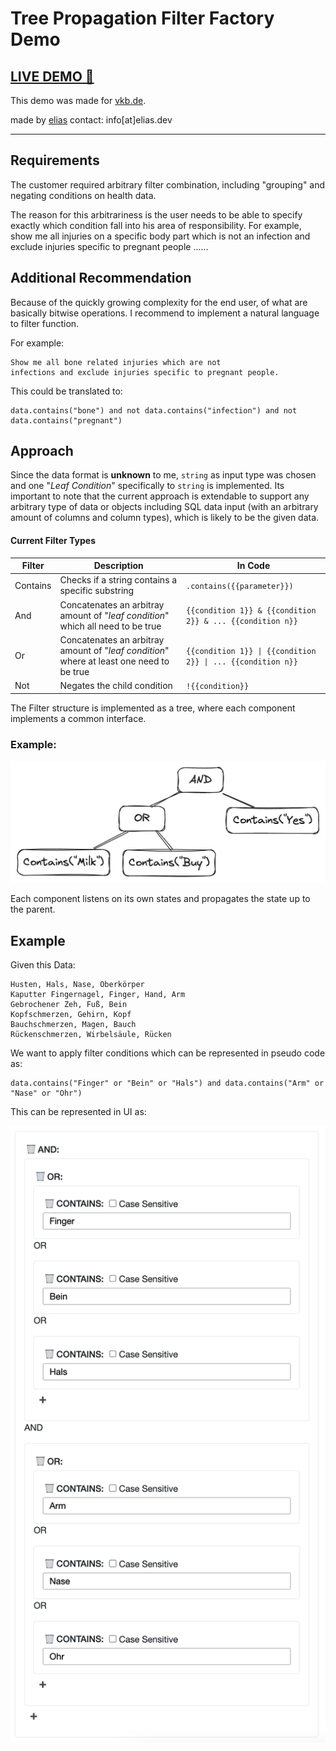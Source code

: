# Tree Propagation Filter Factory Demo

## [LIVE DEMO 🔗](https://concat-filter-demo.s1.elias.dev/) 

This demo was made for [vkb.de](https://vkb.de).

made by [elias](https://elias.dev) contact: info[at]elias.dev

---

## Requirements
The customer required arbitrary filter combination, including "grouping" and negating conditions on health data. 

The reason for this arbitrariness is the user needs to be able to specify exactly which
condition fall into his area of responsibility.
For example, show me all injuries on a specific
body part which is not an infection and exclude injuries specific to pregnant people ......

## Additional Recommendation

Because of the quickly growing complexity for the end user, of what are basically bitwise operations. 
I recommend to implement a natural language to filter function.

For example:
```
Show me all bone related injuries which are not 
infections and exclude injuries specific to pregnant people.
```
This could be translated to:
```
data.contains("bone") and not data.contains("infection") and not data.contains("pregnant")
```


## Approach

Since the data format is **unknown** to me, `string` as input type was chosen and one "*Leaf Condition*" specifically to `string` is implemented.
Its important to note that the current approach is extendable to support any arbitrary type of data or objects including SQL data input (with an arbitrary amount of columns and column types), which is likely to be the given data.

#### Current Filter Types
| Filter | Description | In Code | 
| ----- | ----- | ------ |
| Contains | Checks if a string contains a specific substring | `.contains({{parameter}})` |
| And | Concatenates an arbitray amount of "*leaf condition*" which all need to be true | `{{condition 1}} & {{condition 2}} & ... {{condition n}}` |
| Or | Concatenates an arbitray amount of "*leaf condition*" where at least one need to be true |  `{{condition 1}} \| {{condition 2}} \| ... {{condition n}}` |
| Not | Negates the child condition | `!{{condition}}`



The Filter structure is implemented as a tree, where each component implements a common interface. 


### Example:
![img1.png](mdres%2Fimg1.png)

Each component listens on its own states and propagates the state up to the parent.


## Example

Given this Data:
```
Husten, Hals, Nase, Oberkörper
Kaputter Fingernagel, Finger, Hand, Arm
Gebrochener Zeh, Fuß, Bein
Kopfschmerzen, Gehirn, Kopf
Bauchschmerzen, Magen, Bauch
Rückenschmerzen, Wirbelsäule, Rücken
```

We want to apply filter conditions which can be represented in pseudo code as: 
```
data.contains("Finger" or "Bein" or "Hals") and data.contains("Arm" or "Nase" or "Ohr")
```

This can be represented in UI as:

![img2.png](mdres%2Fimg2.png)


